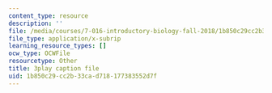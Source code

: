 ```yaml
---
content_type: resource
description: ''
file: /media/courses/7-016-introductory-biology-fall-2018/1b850c29cc2b33cad718177383552d7f_LhbtCTwtdDU.srt
file_type: application/x-subrip
learning_resource_types: []
ocw_type: OCWFile
resourcetype: Other
title: 3play caption file
uid: 1b850c29-cc2b-33ca-d718-177383552d7f
---
```

